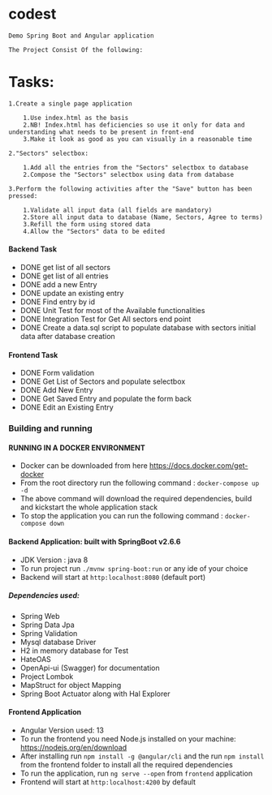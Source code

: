 # codest

    Demo Spring Boot and Angular application

    The Project Consist Of the following: 

# Tasks:

    1.Create a single page application
 
        1.Use index.html as the basis
        2.NB! Index.html has deficiencies so use it only for data and understanding what needs to be present in front-end
        3.Make it look as good as you can visually in a reasonable time

    2."Sectors" selectbox:

        1.Add all the entries from the "Sectors" selectbox to database
        2.Compose the "Sectors" selectbox using data from database

    3.Perform the following activities after the "Save" button has been pressed: 

        1.Validate all input data (all fields are mandatory)
        2.Store all input data to database (Name, Sectors, Agree to terms)
        3.Refill the form using stored data 
        4.Allow the "Sectors" data to be edited

#### Backend Task

- DONE get list of all sectors
- DONE get list of all entries
- DONE add a new Entry
- DONE update an existing entry
- DONE Find entry by id
- DONE Unit Test for most of the Available functionalities
- DONE Integration Test for Get All sectors end point
- DONE Create a data.sql script to populate database with sectors initial data after database creation

#### Frontend Task

- DONE Form validation 
- DONE Get List of Sectors and populate selectbox 
- DONE Add New Entry 
- DONE Get Saved Entry and populate the form back
- DONE Edit an Existing Entry

### Building and running

#### RUNNING IN A DOCKER ENVIRONMENT
- Docker can be downloaded from here https://docs.docker.com/get-docker
- From the root directory run the following command : `docker-compose up -d` 
- The above command will download the required dependencies, build and kickstart the whole application stack 
- To stop the application you can run the following command : `docker-compose down`


#### Backend Application: built with SpringBoot v2.6.6

- JDK Version : java 8
- To run project run `./mvnw spring-boot:run` or any ide of your choice
- Backend will start at `http:localhost:8080` (default port)

##### Dependencies used: 

- Spring Web
- Spring Data Jpa
- Spring Validation
- Mysql database Driver
- H2 in memory database for Test
- HateOAS
- OpenApi-ui (Swagger) for documentation
- Project Lombok
- MapStruct for object Mapping
- Spring Boot Actuator along with Hal Explorer

#### Frontend Application

- Angular Version used: 13
- To run the  frontend you need Node.js installed on your machine: https://nodejs.org/en/download
- After installing run `npm install -g @angular/cli` and the run  `npm install` from the frontend folder to install all the required dependencies
- To run the application, run `ng serve --open` from `frontend` application 
- Frontend will start at `http:localhost:4200` by default 
        
